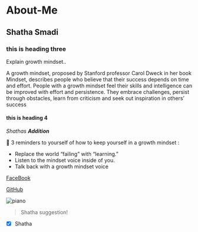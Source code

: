 # About-Me

## Shatha Smadi 

### this is heading three
 Explain growth mindset..

A growth mindset, proposed by Stanford professor Carol Dweck in her book Mindset, describes people who believe that their success depends on time and effort. People with a growth mindset feel their skills and intelligence can be improved with effort and persistence. They embrace challenges, persist through obstacles, learn from criticism and seek out inspiration in others’ success


#### this is heading 4 

_Shathas **Addition**_ 


🔢 3 reminders to yourself of how to keep yourself in a growth mindset :
* Replace the world “failing” with “learning.” 
* Listen to the mindset voice inside of you.
* Talk back with a growth mindset voice

[FaceBook](https://www.facebook.com/) 

[GitHub](https://github.com/shathasmadi/) 


![piano](https://static.vecteezy.com/system/resources/thumbnails/000/096/473/small/piano-recital-vector-illustration.jpg)
> Shatha suggestion!
- [x] Shatha 

